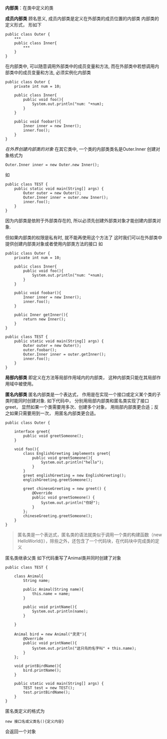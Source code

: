 **内部类**：在类中定义的类

**成员内部类**
顾名思义, 成员内部类是定义在外部类的成员位置的内部类
内部类的定义形式， 形如下
```
public class Outer {
    ***
    public class Inner{
        ***
    }
}
```
在内部类中, 可以随意调用外部类中的成员变量和方法, 而在外部类中若想调用内部类中的成员变量和方法, 必须实例化内部类

```
public class Outer {
    private int num = 10;

    public class Inner{
        public void foo(){
            System.out.println("num: "+num);
        }
    }
    
    public void foobar(){
        Inner inner = new Inner();
        inner.foo();
    }
}
```
*在外界创建内部类的对象*
在其它类中, 一个类的内部类类名是Outer.Inner
创建对象格式为
```
Outer.Inner inner = new Outer.new Inner();
```
如
```
public class TEST {
    public static void main(String[] args) {
        Outer outer = new Outer();
        Outer.Inner inner = outer.new Inner();
        inner.foo();
    }
}
```
因为内部类是依附于外部类存在的, 所以必须先创建外部类对象才能创建内部类对象.

但如果内部类的权限是私有时, 就不能再使用这个方法了
这时我们可以在外部类中提供创建内部类对象或者使用内部类方法的接口
如
```
public class Outer {
    private int num = 10;

    public class Inner{
        public void foo(){
            System.out.println("num: "+num);
        }
    }

    public void foobar(){
        Inner inner = new Inner();
        inner.foo();
    }

    public Inner getInner(){
        return new Inner();
    }
}
```
```
public class TEST {
    public static void main(String[] args) {
        Outer outer = new Outer();
        outer.foobar();
        Outer.Inner inner = outer.getInner();
        inner.foo();
    }
}
```

**局部内部类**
即定义在方法等局部作用域内的内部类， 这种内部类只能在其局部作用域中被使用。

**匿名内部类**
匿名内部类是一个表达式， 作用是在实现一个接口或定义某个类的子类时能同时创建对象.
如下代码中， 分别用局部内部类和匿名类实现了接口greet， 显然如果一个类需要用多次、创建多个对象， 用局部内部类更合适；反之如果只需要用到一次， 用匿名内部类更合适。
```
public class Outer {

    interface greet{
        public void greetSomeone();
    }

    void foo(){
        class EnglishGreeting implements greet{
            public void greetSomeone(){
                System.out.println("hello");
            }
        }
        greet englishGreeting = new EnglishGreeting();
        englishGreeting.greetSomeone();

        greet chineseGreeting = new greet() {
            @Override
            public void greetSomeone() {
                System.out.println("你好");
            }
        };
        chineseGreeting.greetSomeone();
    }
}
```
> 匿名类是一个表达式，匿名类的语法就类似于调用一个类的构建函数（new  HelloWorld()），除些之外，还包含了一个代码块，在代码块中完成类的定义

匿名类继承父类
如下代码重写了Animal类并同时创建了对象
```
public class TEST {

    class Animal{
        String name;

        public Animal(String name){
            this.name = name;
        }

        public void printName(){
            System.out.println(name);
        }

    }

    Animal bird = new Animal("灵灵"){
        @Override
        public void printName(){
            System.out.println("这只鸟的名字叫" + this.name);
        }
    };

    void printBirdName(){
        bird.printName();
    }

    public static void main(String[] args) {
        TEST test = new TEST();
        test.printBirdName();
    }
}
```
匿名类定义的格式为
```
new 接口名或父类名(){定义内容}
```
会返回一个对象


